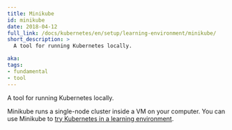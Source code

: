 ```yaml
---
title: Minikube
id: minikube
date: 2018-04-12
full_link: /docs/kubernetes/en/setup/learning-environment/minikube/
short_description: >
  A tool for running Kubernetes locally.

aka: 
tags:
- fundamental
- tool
---
```

 A tool for running Kubernetes locally.

<!--more--> 

Minikube runs a single-node cluster inside a VM on your computer.
You can use Minikube to
[try Kubernetes in a learning environment](/docs/kubernetes/en/setup/learning-environment/).
